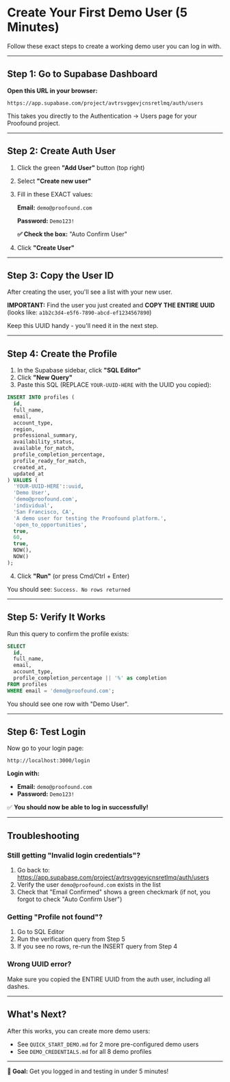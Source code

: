 # Create Your First Demo User (5 Minutes)

Follow these exact steps to create a working demo user you can log in with.

---

## Step 1: Go to Supabase Dashboard

**Open this URL in your browser:**
```
https://app.supabase.com/project/avtrsvggevjcnsretlmq/auth/users
```

This takes you directly to the Authentication → Users page for your Proofound project.

---

## Step 2: Create Auth User

1. Click the green **"Add User"** button (top right)
2. Select **"Create new user"**
3. Fill in these EXACT values:

   **Email:** `demo@proofound.com`

   **Password:** `Demo123!`

   **✅ Check the box:** "Auto Confirm User"

4. Click **"Create User"**

---

## Step 3: Copy the User ID

After creating the user, you'll see a list with your new user.

**IMPORTANT:** Find the user you just created and **COPY THE ENTIRE UUID** (looks like: `a1b2c3d4-e5f6-7890-abcd-ef1234567890`)

Keep this UUID handy - you'll need it in the next step.

---

## Step 4: Create the Profile

1. In the Supabase sidebar, click **"SQL Editor"**
2. Click **"New Query"**
3. Paste this SQL (REPLACE `YOUR-UUID-HERE` with the UUID you copied):

```sql
INSERT INTO profiles (
  id,
  full_name,
  email,
  account_type,
  region,
  professional_summary,
  availability_status,
  available_for_match,
  profile_completion_percentage,
  profile_ready_for_match,
  created_at,
  updated_at
) VALUES (
  'YOUR-UUID-HERE'::uuid,
  'Demo User',
  'demo@proofound.com',
  'individual',
  'San Francisco, CA',
  'A demo user for testing the Proofound platform.',
  'open_to_opportunities',
  true,
  60,
  true,
  NOW(),
  NOW()
);
```

4. Click **"Run"** (or press Cmd/Ctrl + Enter)

You should see: `Success. No rows returned`

---

## Step 5: Verify It Works

Run this query to confirm the profile exists:

```sql
SELECT
  id,
  full_name,
  email,
  account_type,
  profile_completion_percentage || '%' as completion
FROM profiles
WHERE email = 'demo@proofound.com';
```

You should see one row with "Demo User".

---

## Step 6: Test Login

Now go to your login page:
```
http://localhost:3000/login
```

**Login with:**
- **Email:** `demo@proofound.com`
- **Password:** `Demo123!`

✅ **You should now be able to log in successfully!**

---

## Troubleshooting

### Still getting "Invalid login credentials"?

1. Go back to: https://app.supabase.com/project/avtrsvggevjcnsretlmq/auth/users
2. Verify the user `demo@proofound.com` exists in the list
3. Check that "Email Confirmed" shows a green checkmark (if not, you forgot to check "Auto Confirm User")

### Getting "Profile not found"?

1. Go to SQL Editor
2. Run the verification query from Step 5
3. If you see no rows, re-run the INSERT query from Step 4

### Wrong UUID error?

Make sure you copied the ENTIRE UUID from the auth user, including all dashes.

---

## What's Next?

After this works, you can create more demo users:
- See `QUICK_START_DEMO.md` for 2 more pre-configured demo users
- See `DEMO_CREDENTIALS.md` for all 8 demo profiles

---

**🎯 Goal:** Get you logged in and testing in under 5 minutes!
